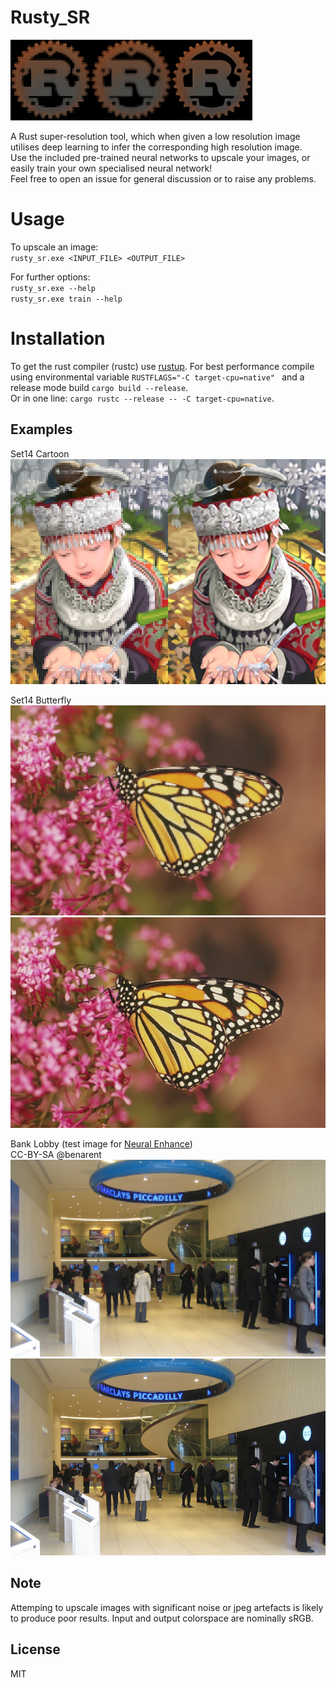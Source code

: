 # Rusty_SR
![LogoNN](docs/logo_nn.png)![LogoLin](docs/logo_lin.png)![Logo](docs/logo_rs.png)

A Rust super-resolution tool, which when given a low resolution image utilises deep learning to infer the corresponding high resolution image.  
Use the included pre-trained neural networks to upscale your images, or easily train your own specialised neural network!  
Feel free to open an issue for general discussion or to raise any problems.  

# Usage
To upscale an image:  
`rusty_sr.exe <INPUT_FILE> <OUTPUT_FILE>`  

For further options:  
`rusty_sr.exe --help`  
`rusty_sr.exe train --help`  

# Installation
To get the rust compiler (rustc) use [rustup](https://rustup.rs). For best performance compile using environmental variable `RUSTFLAGS="-C target-cpu=native" ` and a release mode build `cargo build --release`.  
Or in one line: `cargo rustc --release -- -C target-cpu=native`.  

## Examples
Set14 Cartoon  
![CartoonLowRes](docs/cartoon_nn.png)![Cartoon](docs/cartoon_rsa.png)

Set14 Butterfly  
![ButterflyLowRes](docs/butterfly_nn.png)![Butterfly](docs/butterfly_rs.png)

Bank Lobby (test image for [Neural Enhance](https://github.com/alexjc/neural-enhance))  
CC-BY-SA @benarent  
![BankLowRes](docs/bank_nn.png)![Bank](docs/bank_rs.png)

## Note
Attemping to upscale images with significant noise or jpeg artefacts is likely to produce poor results. Input and output colorspace are nominally sRGB.

## License
MIT
